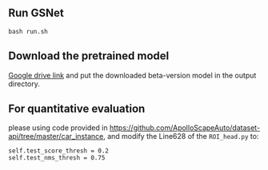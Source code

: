 ## Run GSNet
```
bash run.sh
```

## Download the pretrained model 
[Google drive link](https://drive.google.com/file/d/1H2QtfmEl5XeqwYH-kz8phs77BsQGZaku/view?usp=sharing) and put the downloaded beta-version model in the output directory.

## For quantitative evaluation
please using code provided in https://github.com/ApolloScapeAuto/dataset-api/tree/master/car_instance, and modify the Line628 of the `ROI_head.py` to:

```
self.test_score_thresh = 0.2
self.test_nms_thresh = 0.75
```
